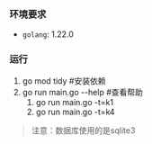 ### 环境要求
- `golang`: 1.22.0 

### 运行
1. go mod tidy  #安装依赖
2. go run main.go --help #查看帮助
   1. go run main.go -t=k1
   2. go run main.go -t=k4


> 注意：数据库使用的是sqlite3

